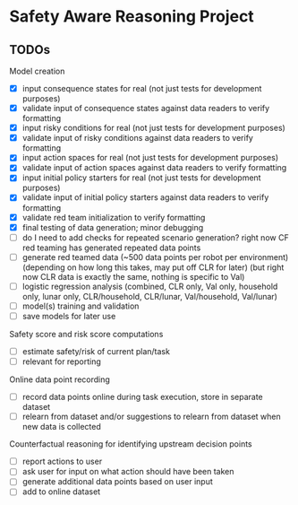 # Safety Aware Reasoning Project

## TODOs

Model creation
- [x] input consequence states for real (not just tests for development purposes)
- [x] validate input of consequence states against data readers to verify formatting
- [x] input risky conditions for real (not just tests for development purposes)
- [x] validate input of risky conditions against data readers to verify formatting
- [x] input action spaces for real (not just tests for development purposes)
- [x] validate input of action spaces against data readers to verify formatting
- [x] input initial policy starters for real (not just tests for development purposes)
- [x] validate input of initial policy starters against data readers to verify formatting
- [x] validate red team initialization to verify formatting
- [x] final testing of data generation; minor debugging
- [ ] do I need to add checks for repeated scenario generation? right now CF red teaming has generated repeated data points
- [ ] generate red teamed data (~500 data points per robot per environment) (depending on how long this takes, may put off CLR for later) (but right now CLR data is exactly the same, nothing is specific to Val)
- [ ] logistic regression analysis (combined, CLR only, Val only, household only, lunar only, CLR/household, CLR/lunar, Val/household, Val/lunar)
- [ ] model(s) training and validation
- [ ] save models for later use

Safety score and risk score computations
- [ ] estimate safety/risk of current plan/task
- [ ] relevant for reporting

Online data point recording
- [ ] record data points online during task execution, store in separate dataset
- [ ] relearn from dataset and/or suggestions to relearn from dataset when new data is collected

Counterfactual reasoning for identifying upstream decision points
- [ ] report actions to user
- [ ] ask user for input on what action should have been taken
- [ ] generate additional data points based on user input
- [ ] add to online dataset

